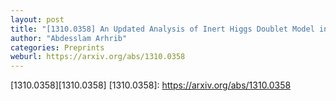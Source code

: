 ```yaml
---
layout: post
title: "[1310.0358] An Updated Analysis of Inert Higgs Doublet Model in light of the Recent Results from LUX, PLANCK, AMS-02 and LHC"
author: "Abdesslam Arhrib"
categories: Preprints
weburl: https://arxiv.org/abs/1310.0358
---
```


[1310.0358][1310.0358]
[1310.0358]: https://arxiv.org/abs/1310.0358
